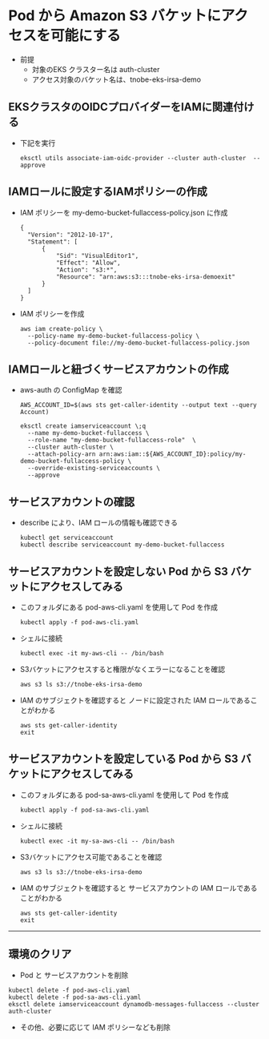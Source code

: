 # Pod から Amazon S3 バケットにアクセスを可能にする

* 前提
  - 対象のEKS クラスター名は auth-cluster 
  - アクセス対象のバケット名は、tnobe-eks-irsa-demo 

## EKSクラスタのOIDCプロバイダーをIAMに関連付ける
  * 下記を実行
    ```
    eksctl utils associate-iam-oidc-provider --cluster auth-cluster  --approve
    ```

## IAMロールに設定するIAMポリシーの作成

* IAM ポリシーを my-demo-bucket-fullaccess-policy.json に作成 
  ```
  {
    "Version": "2012-10-17",
    "Statement": [
        {
            "Sid": "VisualEditor1",
            "Effect": "Allow",
            "Action": "s3:*",
            "Resource": "arn:aws:s3:::tnobe-eks-irsa-demoexit"
        }
    ]
  }
  ```

* IAM ポリシーを作成
  ```
  aws iam create-policy \
    --policy-name my-demo-bucket-fullaccess-policy \
    --policy-document file://my-demo-bucket-fullaccess-policy.json
  ```

## IAMロールと紐づくサービスアカウントの作成

* aws-auth の ConfigMap を確認
  ```
  AWS_ACCOUNT_ID=$(aws sts get-caller-identity --output text --query Account)

  eksctl create iamserviceaccount \;q
    --name my-demo-bucket-fullaccess \
    --role-name "my-demo-bucket-fullaccess-role"  \
    --cluster auth-cluster \
    --attach-policy-arn arn:aws:iam::${AWS_ACCOUNT_ID}:policy/my-demo-bucket-fullaccess-policy \
    --override-existing-serviceaccounts \
    --approve
  ```

## サービスアカウントの確認
   * describe により、IAM ロールの情報も確認できる
     ```
     kubectl get serviceaccount
     kubectl describe serviceaccount my-demo-bucket-fullaccess
     ```

## サービスアカウントを設定しない Pod から S3 バケットにアクセスしてみる
* このフォルダにある pod-aws-cli.yaml を使用して Pod を作成
  ```
  kubectl apply -f pod-aws-cli.yaml
  ```
* シェルに接続
  ```
  kubectl exec -it my-aws-cli -- /bin/bash
  ```
* S3バケットにアクセスすると権限がなくエラーになることを確認
  ```
  aws s3 ls s3://tnobe-eks-irsa-demo
  ```
* IAM のサブジェクトを確認すると ノードに設定された IAM ロールであることがわかる
  ```
  aws sts get-caller-identity
  exit
  ```

## サービスアカウントを設定している Pod から S3 バケットにアクセスしてみる
* このフォルダにある pod-sa-aws-cli.yaml を使用して Pod を作成
  ```
  kubectl apply -f pod-sa-aws-cli.yaml
  ```
* シェルに接続
  ```
  kubectl exec -it my-sa-aws-cli -- /bin/bash
  ```
* S3バケットにアクセス可能であることを確認
  ```
  aws s3 ls s3://tnobe-eks-irsa-demo
  ```
* IAM のサブジェクトを確認すると サービスアカウントの IAM ロールであることがわかる
  ```
  aws sts get-caller-identity
  exit
  ```

---

## 環境のクリア
  * Pod と サービスアカウントを削除
  ```
  kubectl delete -f pod-aws-cli.yaml
  kubectl delete -f pod-sa-aws-cli.yaml
  eksctl delete iamserviceaccount dynamodb-messages-fullaccess --cluster auth-cluster
  ```
 * その他、必要に応じて IAM ポリシーなども削除